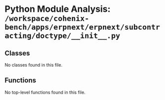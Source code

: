 # Python Module Analysis: `/workspace/cohenix-bench/apps/erpnext/erpnext/subcontracting/doctype/__init__.py`

## Classes

No classes found in this file.


## Functions

No top-level functions found in this file.
